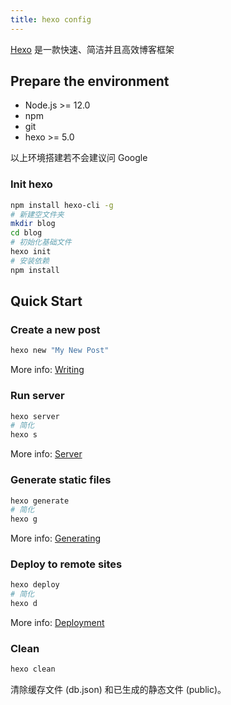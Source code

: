 ```yaml
---
title: hexo config
---
```


[Hexo](https://hexo.io/zh-cn/) 是一款快速、简洁并且高效博客框架

## Prepare the environment

- Node.js >= 12.0
- npm
- git
- hexo >= 5.0

以上环境搭建若不会建议问 Google

### Init hexo

```sh
npm install hexo-cli -g
# 新建空文件夹
mkdir blog
cd blog
# 初始化基础文件
hexo init
# 安装依赖
npm install
```

## Quick Start

### Create a new post

```sh
hexo new "My New Post"
```

More info: [Writing](https://hexo.io/docs/writing.html)

### Run server

```sh
hexo server
# 简化
hexo s
```

More info: [Server](https://hexo.io/docs/server.html)

### Generate static files

```sh
hexo generate
# 简化
hexo g
```

More info: [Generating](https://hexo.io/docs/generating.html)

### Deploy to remote sites

``` bash
hexo deploy
# 简化
hexo d
```

More info: [Deployment](https://hexo.io/docs/one-command-deployment.html)

### Clean

```bash
hexo clean
```

清除缓存文件 (db.json) 和已生成的静态文件 (public)。
